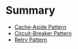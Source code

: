 # Summary

* [Cache-Aside Pattern](Cache-Aside/cache-aside-pattern.md)
* [Circuit-Breaker Pattern](Circuit-Breaker/circuit-breaker-pattern.md)
* [Retry Pattern](Retry/retry-pattern.md)
